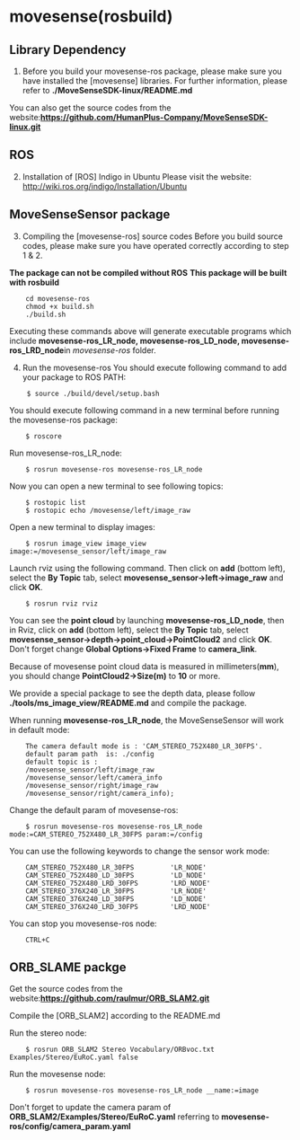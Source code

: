 # movesense(rosbuild)

## Library Dependency
1. Before you build your movesense-ros package, please make sure you have installed the [movesense] libraries.
  For further information, please refer to  **./MoveSenseSDK-linux/README.md**

  You can also get the source codes from the website:**https://github.com/HumanPlus-Company/MoveSenseSDK-linux.git** 

## ROS
2. Installation of [ROS] Indigo in Ubuntu
  Please visit the website: http://wiki.ros.org/indigo/Installation/Ubuntu

## MoveSenseSensor package 
3. Compiling the [movesense-ros] source codes
  Before you build source codes, please make sure you have operated correctly according to step 1 & 2.
 
 **The package can not be compiled without ROS**
  **This package will be built with rosbuild**
  
		cd movesense-ros
		chmod +x build.sh
		./build.sh

  Executing these commands above will generate executable programs which include **movesense-ros_LR_node, movesense-ros_LD_node, movesense-ros_LRD_node**in *movesense-ros* folder.

4. Run the movesense-ros
  You should execute following command to add your package to ROS PATH:

		$ source ./build/devel/setup.bash
  
  You should execute following command in a new terminal before running the movesense-ros package:

		$ roscore
 
  Run movesense-ros_LR_node:
		
		$ rosrun movesense-ros movesense-ros_LR_node 
  
  Now you can open a new terminal to see following topics:
  
		$ rostopic list
		$ rostopic echo /movesense/left/image_raw
  
  Open a new terminal to display images:

		$ rosrun image_view image_view image:=/movesense_sensor/left/image_raw

  Launch rviz using the following command. Then click on **add** (bottom left), select the **By Topic** tab, select **movesense_sensor->left->image_raw** and click **OK**.

		$ rosrun rviz rviz

  You can see the **point cloud** by launching **movesense-ros_LD_node**, then in Rviz, click on **add** (bottom left), select the **By Topic** tab, select **movesense_sensor->depth->point_cloud->PointCloud2** and click **OK**. Don't forget change **Global Options->Fixed Frame** to **camera_link**.
  
  Because of movesense point cloud data is measured in millimeters(**mm**), you should change **PointCloud2->Size(m)** to **10** or more.

  We provide a special package to see the depth data, please follow **./tools/ms_image_view/README.md** and compile the package.

  When running **movesense-ros_LR_node**, the MoveSenseSensor will work in default mode:
             
		The camera default mode is : 'CAM_STEREO_752X480_LR_30FPS'.
		default param path  is: ./config
		default topic is :
		/movesense_sensor/left/image_raw
		/movesense_sensor/left/camera_info
		/movesense_sensor/right/image_raw
		/movesense_sensor/right/camera_info);
             
  Change the default param of movesense-ros:

		$ rosrun movesense-ros movesense-ros_LR_node mode:=CAM_STEREO_752X480_LR_30FPS param:=/config

  You can use the following keywords to change the sensor work mode:
  
		CAM_STEREO_752X480_LR_30FPS			'LR_NODE'
		CAM_STEREO_752X480_LD_30FPS			'LD_NODE'
		CAM_STEREO_752X480_LRD_30FPS		'LRD_NODE'
		CAM_STEREO_376X240_LR_30FPS			'LR_NODE'
		CAM_STEREO_376X240_LD_30FPS			'LD_NODE'
		CAM_STEREO_376X240_LRD_30FPS		'LRD_NODE'
  
  You can stop you movesense-ros node:

		CTRL+C
  
## ORB_SLAME packge
  Get the source codes from the website:**https://github.com/raulmur/ORB_SLAM2.git**

  Compile the [ORB_SLAM2] according to the README.md

  Run the stereo node:

		$ rosrun ORB_SLAM2 Stereo Vocabulary/ORBvoc.txt Examples/Stereo/EuRoC.yaml false

  Run the movesense node:
		
		$ rosrun movesense-ros movesense-ros_LR_node __name:=image
  
  Don't forget to update the camera param of **ORB_SLAM2/Examples/Stereo/EuRoC.yaml** referring to **movesense-ros/config/camera_param.yaml**
